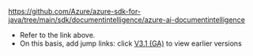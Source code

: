 https://github.com/Azure/azure-sdk-for-java/tree/main/sdk/documentintelligence/azure-ai-documentintelligence


- Refer to the link above.
- On this basis, add jump links: click  [V3.1 (GA)]()  to view earlier versions